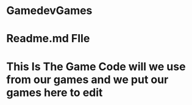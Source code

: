 # GamedevGames

# Readme.md FIle
# This Is The Game Code will we use from our games and we put our games here to edit
